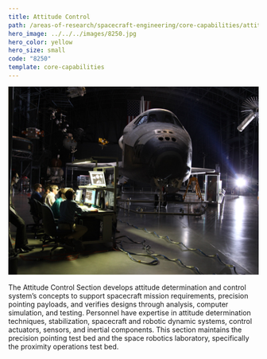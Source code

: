 ```yaml
---
title: Attitude Control
path: /areas-of-research/spacecraft-engineering/core-capabilities/attitude-control
hero_image: ../../../images/8250.jpg
hero_color: yellow
hero_size: small
code: "8250"
template: core-capabilities
---
```

![Attitude Control Team](../../../images/cc-8231.jpg)

The Attitude Control Section develops attitude determination and control system’s concepts to support spacecraft mission requirements, precision pointing payloads, and verifies designs through analysis, computer simulation, and testing. Personnel have expertise in attitude determination techniques, stabilization, spacecraft and robotic dynamic systems, control actuators, sensors, and inertial components. This section maintains the precision pointing test bed and the space robotics laboratory, specifically the proximity operations test bed.